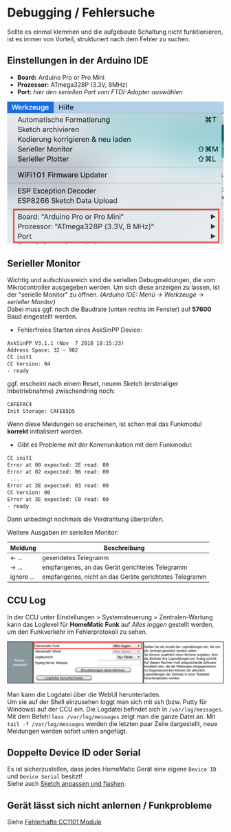 # Debugging / Fehlersuche

Sollte es einmal klemmen und die aufgebaute Schaltung nicht funktionieren, 
ist es immer von Vorteil, strukturiert nach dem Fehler zu suchen.


## Einstellungen in der Arduino IDE
  - **Board:** Arduino Pro or Pro Mini
  - **Prozessor:** ATmega328P (3.3V, 8MHz)
  - **Port:** _hier den seriellen Port vom FTDI-Adapter auswählen_
 
![Arduino IDE Settings](./images/Arduino_IDE_Settings1.jpg)


## Serieller Monitor
  Wichtig und aufschlussreich sind die seriellen Debugmeldungen, die vom Mikrocontroller ausgegeben werden. Um sich diese anzeigen zu lassen, ist der "serielle Monitor" zu öffnen. _(Arduino IDE: Menü -> Werkzeuge -> serieller Monitor)_<br/>
  Dabei muss ggf. noch die Baudrate (unten rechts im Fenster) auf **57600** Baud eingestellt werden.<br/>
  
  - Fehlerfreies Starten eines AskSinPP Device:
  ```
  AskSinPP V3.1.1 (Nov  7 2018 18:15:23)
  Address Space: 32 - 902
  CC init1
  CC Version: 04
  - ready
  ```
  ggf. erscheint nach einem Reset, neuem Sketch (erstmaliger Inbetriebnahme) zwischendring noch:
  ```
  CAFEFAC4
  Init Storage: CAFE85D5
  ```

  Wenn diese Meldungen so erscheinen, ist schon mal das Funkmodul **korrekt** initialisiert worden.
  
  - Gibt es Probleme mit der Kommunikation mit dem Funkmodul:
  ```
  CC init1
  Error at 00 expected: 2E read: 00
  Error at 02 expected: 06 read: 00
   ...
  Error at 3E expected: 03 read: 00
  CC Version: 00
  Error at 3E expected: C0 read: 00
  - ready
   ```
   Dann unbedingt nochmals die Verdrahtung überprüfen.
  
  
  Weitere Ausgaben im seriellen Monitor:
  
  | Meldung | Beschreibung |
  | ------------- |-------------|
  | <- ... | gesendetes Telegramm |
  | -> ... | empfangenes, an das Gerät gerichtetes Telegramm |
  | ignore ... | empfangenes, nicht an das Geräte gerichtetes Telegramm |


## CCU Log

In der CCU unter Einstellungen > Systemsteuerung > Zentralen-Wartung kann das Loglevel für **HomeMatic Funk** auf _Alles loggen_ gestellt werden, um den Funkverkehr im Fehlerprotokoll zu sehen.
 
![CCU Fehlerprotokoll Einstellungen](./images/ccu-fehlerprotokoll.png)
 
Man kann die Logdatei über die WebUI herunterladen.  
Um sie auf der Shell einzusehen loggt man sich mit ssh (bzw. Putty für Windows) auf der CCU ein.
Die Logdatei befindet sich in `/var/log/messages`. Mit dem Befehl `less /var/log/messages` zeigt man die ganze Datei an.
Mit `tail -f /var/log/messages` werden die letzten paar Zeile dargestellt, neue Meldungen werden sofort unten angefügt.


## Doppelte Device ID oder Serial

Es ist sicherzustellen, dass jedes HomeMatic Gerät eine eigene `Device ID` und `Device Serial` besitzt!  
Siehe auch [Sketch anpassen und flashen](/Grundlagen/02_software.html#sketch-anpassen-und-flashen).

## Gerät lässt sich nicht anlernen / Funkprobleme

Siehe [Fehlerhafte CC1101 Module](./Fehlerhafte_CC1101.html)